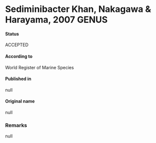 # Sediminibacter Khan, Nakagawa & Harayama, 2007 GENUS

#### Status
ACCEPTED

#### According to
World Register of Marine Species

#### Published in
null

#### Original name
null

### Remarks
null